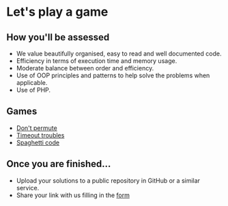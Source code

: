 # Let's play a game

## How you'll be assessed

- We value beautifully organised, easy to read and well documented code.
- Efficiency in terms of execution time and memory usage.
- Moderate balance between order and efficiency.
- Use of OOP principles and patterns to help solve the problems when applicable.
- Use of PHP.

## Games

- [Don't permute](https://github.com/papaya-holdings/jigsaw/tree/master/game-01)
- [Timeout troubles](https://github.com/papaya-holdings/jigsaw/tree/master/game-02)
- [Spaghetti code](https://github.com/papaya-holdings/jigsaw/tree/master/game-03)

## Once you are finished...

- Upload your solutions to a public repository in GitHub or a similar service.
- Share your link with us filling in the [form](https://fandangolatam.typeform.com/to/D7PKZs)

